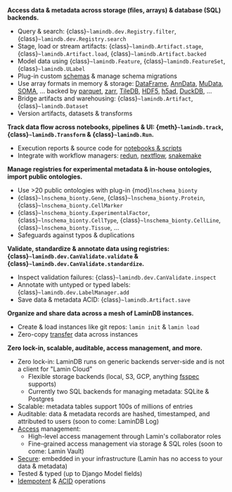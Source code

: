 **Access data & metadata across storage (files, arrays) & database (SQL) backends.**

- Query & search: {class}`~lamindb.dev.Registry.filter`, {class}`~lamindb.dev.Registry.search`
- Stage, load or stream artifacts: {class}`~lamindb.Artifact.stage`, {class}`~lamindb.Artifact.load`, {class}`~lamindb.Artifact.backed`
- Model data using {class}`~lamindb.Feature`, {class}`~lamindb.FeatureSet`, {class}`~lamindb.ULabel`
- Plug-in custom [schemas](/schemas) & manage schema migrations
- Use array formats in memory & storage: [DataFrame](/tutorial), [AnnData](/data), [MuData](docs:multimodal), [SOMA](docs:cellxgene), ... backed by [parquet](/tutorial), [zarr](/data), [TileDB](docs:cellxgene), [HDF5](/data), [h5ad](/data), [DuckDB](docs:rxrx), ...
- Bridge artifacts and warehousing: {class}`~lamindb.Artifact`, {class}`~lamindb.Dataset`
- Version artifacts, datasets & transforms

**Track data flow across notebooks, pipelines & UI: {meth}`~lamindb.track`, {class}`~lamindb.Transform` & {class}`~lamindb.Run`.**

- Execution reports & source code for [notebooks & scripts](/track)
- Integrate with workflow managers: [redun](docs:redun), [nextflow](docs:nextflow), [snakemake](docs:snakemake)

**Manage registries for experimental metadata & in-house ontologies, import public ontologies.**

- Use >20 public ontologies with plug-in {mod}`lnschema_bionty`
- {class}`~lnschema_bionty.Gene`, {class}`~lnschema_bionty.Protein`, {class}`~lnschema_bionty.CellMarker`
- {class}`~lnschema_bionty.ExperimentalFactor`, {class}`~lnschema_bionty.CellType`, {class}`~lnschema_bionty.CellLine`, {class}`~lnschema_bionty.Tissue`, ...
- Safeguards against typos & duplications

**Validate, standardize & annotate data using registries: {class}`~lamindb.dev.CanValidate.validate` & {class}`~lamindb.dev.CanValidate.standardize`.**

- Inspect validation failures: {class}`~lamindb.dev.CanValidate.inspect`
- Annotate with untyped or typed labels: {class}`~lamindb.dev.LabelManager.add`
- Save data & metadata ACID: {class}`~lamindb.Artifact.save`

**Organize and share data across a mesh of LaminDB instances.**

- Create & load instances like git repos: `lamin init` & `lamin load`
- Zero-copy [transfer](/transfer) data across instances

**Zero lock-in, scalable, auditable, access management, and more.**

- Zero lock-in: LaminDB runs on generic backends server-side and is not a client for "Lamin Cloud"
  - Flexible storage backends (local, S3, GCP, anything [fsspec](https://github.com/fsspec) supports)
  - Currently two SQL backends for managing metadata: SQLite & Postgres
- Scalable: metadata tables support 100s of millions of entries
- Auditable: data & metadata records are hashed, timestamped, and attributed to users (soon to come: LaminDB Log)
- [Access](docs:access) management:
  - High-level access management through Lamin's collaborator roles
  - Fine-grained access management via storage & SQL roles (soon to come: Lamin Vault)
- [Secure](docs:access): embedded in your infrastructure (Lamin has no access to your data & metadata)
- Tested & typed (up to Django Model fields)
- [Idempotent](docs:faq/idempotency) & [ACID](docs:faq/acid) operations
